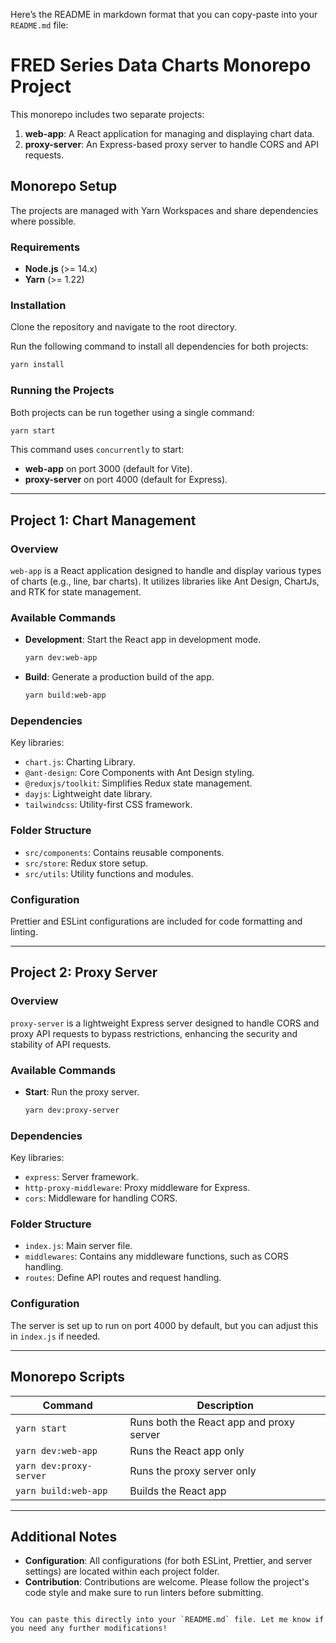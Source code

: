 Here’s the README in markdown format that you can copy-paste into your `README.md` file:

# FRED Series Data Charts Monorepo Project

This monorepo includes two separate projects:

1. **web-app**: A React application for managing and displaying chart data.
2. **proxy-server**: An Express-based proxy server to handle CORS and API requests.

## Monorepo Setup

The projects are managed with Yarn Workspaces and share dependencies where possible.

### Requirements

- **Node.js** (>= 14.x)
- **Yarn** (>= 1.22)

### Installation

Clone the repository and navigate to the root directory.

Run the following command to install all dependencies for both projects:

```bash
yarn install
```

### Running the Projects

Both projects can be run together using a single command:

```bash
yarn start
```

This command uses `concurrently` to start:

- **web-app** on port 3000 (default for Vite).
- **proxy-server** on port 4000 (default for Express).

---

## Project 1: Chart Management

### Overview

`web-app` is a React application designed to handle and display various types of charts (e.g., line, bar charts). It utilizes libraries like Ant Design, ChartJs, and RTK for state management.

### Available Commands

- **Development**: Start the React app in development mode.

  ```bash
  yarn dev:web-app
  ```

- **Build**: Generate a production build of the app.

  ```bash
  yarn build:web-app
  ```

### Dependencies

Key libraries:

- `chart.js`: Charting Library.
- `@ant-design`: Core Components with Ant Design styling.
- `@reduxjs/toolkit`: Simplifies Redux state management.
- `dayjs`: Lightweight date library.
- `tailwindcss`: Utility-first CSS framework.

### Folder Structure

- `src/components`: Contains reusable components.
- `src/store`: Redux store setup.
- `src/utils`: Utility functions and modules.

### Configuration

Prettier and ESLint configurations are included for code formatting and linting.

---

## Project 2: Proxy Server

### Overview

`proxy-server` is a lightweight Express server designed to handle CORS and proxy API requests to bypass restrictions, enhancing the security and stability of API requests.

### Available Commands

- **Start**: Run the proxy server.

  ```bash
  yarn dev:proxy-server
  ```

### Dependencies

Key libraries:

- `express`: Server framework.
- `http-proxy-middleware`: Proxy middleware for Express.
- `cors`: Middleware for handling CORS.

### Folder Structure

- `index.js`: Main server file.
- `middlewares`: Contains any middleware functions, such as CORS handling.
- `routes`: Define API routes and request handling.

### Configuration

The server is set up to run on port 4000 by default, but you can adjust this in `index.js` if needed.

---

## Monorepo Scripts

| Command                 | Description                              |
| ----------------------- | ---------------------------------------- |
| `yarn start`            | Runs both the React app and proxy server |
| `yarn dev:web-app`      | Runs the React app only                  |
| `yarn dev:proxy-server` | Runs the proxy server only               |
| `yarn build:web-app`    | Builds the React app                     |

---

## Additional Notes

- **Configuration**: All configurations (for both ESLint, Prettier, and server settings) are located within each project folder.
- **Contribution**: Contributions are welcome. Please follow the project's code style and make sure to run linters before submitting.

```

You can paste this directly into your `README.md` file. Let me know if you need any further modifications!
```
